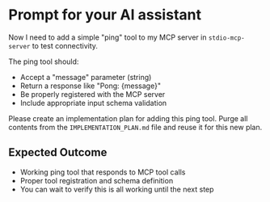 # Prompt for your AI assistant

Now I need to add a simple "ping" tool to my MCP server in `stdio-mcp-server` to test connectivity.

The ping tool should:

- Accept a "message" parameter (string)
- Return a response like "Pong: {message}" 
- Be properly registered with the MCP server
- Include appropriate input schema validation

Please create an implementation plan for adding this ping tool. Purge all contents from the `IMPLEMENTATION_PLAN.md` file and reuse it for this new plan.

## Expected Outcome

- Working ping tool that responds to MCP tool calls
- Proper tool registration and schema definition
- You can wait to verify this is all working until the next step
